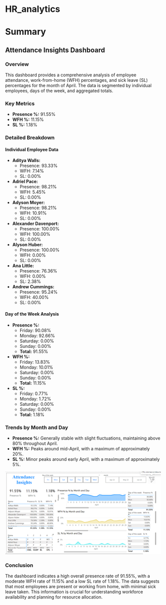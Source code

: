 # HR_analytics
#  Summary

## Attendance Insights Dashboard

### Overview
This dashboard provides a comprehensive analysis of employee attendance, work-from-home (WFH) percentages, and sick leave (SL) percentages for the month of April. The data is segmented by individual employees, days of the week, and aggregated totals.

### Key Metrics
- **Presence %:** 91.55%
- **WFH %:** 11.15%
- **SL %:** 1.18%

### Detailed Breakdown

#### Individual Employee Data
- **Aditya Walls:** 
  - Presence: 93.33%
  - WFH: 7.14%
  - SL: 0.00%
- **Adriel Pace:** 
  - Presence: 98.21%
  - WFH: 5.45%
  - SL: 0.00%
- **Adyson Moyer:** 
  - Presence: 98.21%
  - WFH: 10.91%
  - SL: 0.00%
- **Alexander Davenport:** 
  - Presence: 100.00%
  - WFH: 100.00%
  - SL: 0.00%
- **Alyson Huber:** 
  - Presence: 100.00%
  - WFH: 0.00%
  - SL: 0.00%
- **Ana Little:** 
  - Presence: 76.36%
  - WFH: 0.00%
  - SL: 2.38%
- **Andrew Cummings:** 
  - Presence: 95.24%
  - WFH: 40.00%
  - SL: 0.00%

#### Day of the Week Analysis
- **Presence %:**
  - Friday: 90.08%
  - Monday: 92.66%
  - Saturday: 0.00%
  - Sunday: 0.00%
  - **Total:** 91.55%
- **WFH %:**
  - Friday: 13.83%
  - Monday: 10.01%
  - Saturday: 0.00%
  - Sunday: 0.00%
  - **Total:** 11.15%
- **SL %:**
  - Friday: 0.77%
  - Monday: 1.72%
  - Saturday: 0.00%
  - Sunday: 0.00%
  - **Total:** 1.18%

### Trends by Month and Day
- **Presence %:** Generally stable with slight fluctuations, maintaining above 80% throughout April.
- **WFH %:** Peaks around mid-April, with a maximum of approximately 20%.
- **SL %:** Minor peaks around early April, with a maximum of approximately 5%.

![alttext](dashboard.png)

### Conclusion
The dashboard indicates a high overall presence rate of 91.55%, with a moderate WFH rate of 11.15% and a low SL rate of 1.18%. The data suggests that most employees are present or working from home, with minimal sick leave taken. This information is crucial for understanding workforce availability and planning for resource allocation.
